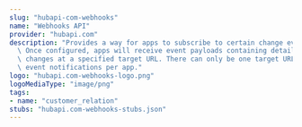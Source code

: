 ```yaml
---
slug: "hubapi-com-webhooks"
name: "Webhooks API"
provider: "hubapi.com"
description: "Provides a way for apps to subscribe to certain change events in HubSpot.\
  \ Once configured, apps will receive event payloads containing details about the\
  \ changes at a specified target URL. There can only be one target URL for receiving\
  \ event notifications per app."
logo: "hubapi.com-webhooks-logo.png"
logoMediaType: "image/png"
tags:
- name: "customer_relation"
stubs: "hubapi.com-webhooks-stubs.json"
---
```

